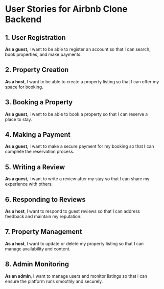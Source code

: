 # User Stories for Airbnb Clone Backend

## 1. User Registration
**As a guest**, I want to be able to register an account so that I can search, book properties, and make payments.

## 2. Property Creation
**As a host**, I want to be able to create a property listing so that I can offer my space for booking.

## 3. Booking a Property
**As a guest**, I want to be able to book a property so that I can reserve a place to stay.

## 4. Making a Payment
**As a guest**, I want to make a secure payment for my booking so that I can complete the reservation process.

## 5. Writing a Review
**As a guest**, I want to write a review after my stay so that I can share my experience with others.

## 6. Responding to Reviews
**As a host**, I want to respond to guest reviews so that I can address feedback and maintain my reputation.

## 7. Property Management
**As a host**, I want to update or delete my property listing so that I can manage availability and content.

## 8. Admin Monitoring
**As an admin**, I want to manage users and monitor listings so that I can ensure the platform runs smoothly and securely.
